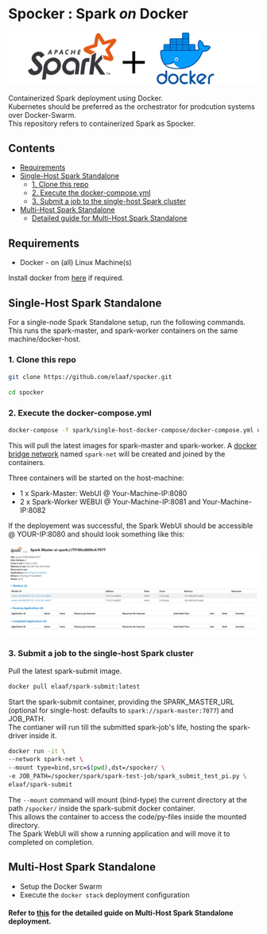 # Spocker : Spark *on* Docker

<p align="center">
    <img src=images/spocker-logo.png alt="Spocker: Spark on Docker">
</p>


Containerized Spark deployment using Docker.<br>
Kubernetes should be preferred as the orchestrator for prodcution systems over Docker-Swarm.<br>
This repository refers to containerized Spark as Spocker.


## Contents
* [Requirements](#requirements)
* [Single-Host Spark Standalone](#single-host-spark-standalone)
    + [1. Clone this repo](#1-clone-this-repo)
    + [2. Execute the docker-compose.yml](#2-execute-the-docker-composeyml)
    + [3. Submit a job to the single-host Spark cluster](#3-submit-a-job-to-the-single-host-spark-cluster)
* [Multi-Host Spark Standalone](#multi-host-spark-standalone)
    + [Detailed guide for Multi-Host Spark Standalone](/docs/docker-spark-get-started.md)

## Requirements

- Docker - on (all) Linux Machine(s)

Install docker from [here](https://docs.docker.com/engine/install/) if required.


## Single-Host Spark Standalone

For a single-node Spark Standalone setup, run the following commands.
This runs the spark-master, and spark-worker containers on the same machine/docker-host.

### 1. Clone this repo
```bash
git clone https://github.com/elaaf/spocker.git
```

```bash
cd spocker
```

### 2. Execute the docker-compose.yml
```bash
docker-compose -f spark/single-host-docker-compose/docker-compose.yml up
```
This will pull the latest images for spark-master and spark-worker.
A [docker bridge network](https://docs.docker.com/network/bridge/) named `spark-net` will be created and joined by the containers.<br>

Three containers will be started on the host-machine:
- 1 x Spark-Master: WebUI @ Your-Machine-IP:8080
- 2 x Spark-Worker WEBUI @ Your-Machine-IP:8081 and Your-Machine-IP:8082

If the deployement was successful, the Spark WebUI should be accessible @ YOUR-IP:8080 and should look something like this:

![](images/spocker-single-host-webui.png)

### 3. Submit a job to the single-host Spark cluster

Pull the latest spark-submit image.

```bash
docker pull elaaf/spark-submit:latest
```

Start the spark-submit container, providing the SPARK_MASTER_URL (optional for single-host: defaults to `spark://spark-master:7077`) and JOB_PATH.<br>
The contianer will run till the submitted spark-job's life, hosting the spark-driver inside it.

```bash
docker run -it \
--network spark-net \
--mount type=bind,src=$(pwd),dst=/spocker/ \
-e JOB_PATH=/spocker/spark/spark-test-job/spark_submit_test_pi.py \
elaaf/spark-submit
```
The `--mount` command will mount (bind-type) the current directory at the path `/spocker/` inside the spark-submit docker container.<br>
This allows the container to access the code/py-files inside the mounted directory.<br>
The Spark WebUI will show a running application and will move it to completed on completion.



## Multi-Host Spark Standalone

- Setup the Docker Swarm
- Execute the `docker stack` deployment configuration

#### Refer to [this](/docs/docker-spark-get-started.md) for the detailed guide on Multi-Host Spark Standalone deployment.
